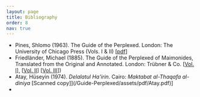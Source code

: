```yaml
---
layout: page
title: Bibliography
order: 8
nav: true
---
```


- Pines, Shlomo (1963). The Guide of the Perplexed. London: The University of Chicago Press (Vols. I & II) [[pdf](/Guide-Perplexed/assets/pdf/Pines-Guide-compressed.pdf)]
- Friedländer, Michael (1885). The Guide of the Perplexed of Maimonides, Translated from the Original and Annotated. London: Trübner & Co. [[Vol. I](/Guide-Perplexed/assets/pdf/Friedlander-Guide-1sted-Vol1.pdf)], [[Vol. II](/Guide-Perplexed/assets/pdf/Friedlander-Guide-1sted-Vol12.pdf)] [[Vol. III](/Guide-Perplexed/assets/pdf/Friedlander-Guide-1sted-Vol3.pdf)])
- Atay, Hüseyin (1974). _Delalatul Ha'irin_. Cairo: _Maktabat al-Thaqafa al-diniya_ [Scanned copy]](/Guide-Perplexed/assets/pdf/Atay.pdf)]
- 
